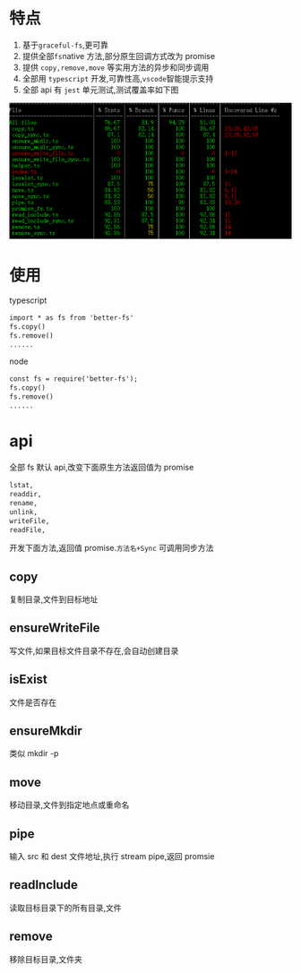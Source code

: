 # 特点

1. 基于`graceful-fs`,更可靠
2. 提供全部`fs`native 方法,部分原生回调方式改为 promise
3. 提供 `copy,remove,move` 等实用方法的异步和同步调用
4. 全部用 `typescript` 开发,可靠性高,`vscode`智能提示支持
5. 全部 api 有 `jest` 单元测试,测试覆盖率如下图

![](https://raw.githubusercontent.com/zcs19871221/better-fs/master/cover.png)

# 使用

typescript

    import * as fs from 'better-fs'
    fs.copy()
    fs.remove()
    ......

node

    const fs = require('better-fs');
    fs.copy()
    fs.remove()
    ......

# api

全部 fs 默认 api,改变下面原生方法返回值为 promise

    lstat,
    readdir,
    rename,
    unlink,
    writeFile,
    readFile,

开发下面方法,返回值 promise.`方法名+Sync` 可调用同步方法

## copy

复制目录,文件到目标地址

## ensureWriteFile

写文件,如果目标文件目录不存在,会自动创建目录

## isExist

文件是否存在

## ensureMkdir

类似 mkdir -p

## move

移动目录,文件到指定地点或重命名

## pipe

输入 src 和 dest 文件地址,执行 stream pipe,返回 promsie

## readInclude

读取目标目录下的所有目录,文件

## remove

移除目标目录,文件夹
